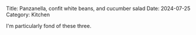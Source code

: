 Title: Panzanella, confit white beans, and cucumber salad
Date: 2024-07-25
Category: Kitchen

I'm particularly fond of these three.
